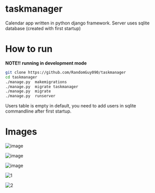 taskmanager
===
Calendar app written in python django framework. Server uses sqlite database (created with first startup)
# How to run 
**NOTE!!**
**running in development mode**

```bash
git clone https://github.com/RandomGuy090/taskmanager
cd taskmanager
./manage.py  makemigrations
./manage.py  migrate taskmanager
./manage.py  migrate
./manage.py  runserver
```
Users table is empty in default, you need to add users in sqlite commandline after first startup.
# Images
![image](https://user-images.githubusercontent.com/64653975/126667219-11b9918f-c044-41fa-8c5e-34fe71cf97bc.png)

![image](https://user-images.githubusercontent.com/64653975/126667158-a4a96428-1a09-42db-b9d4-a01d7c31bbc1.png)

![image](https://user-images.githubusercontent.com/64653975/126667250-1ffc82fb-91ca-42a6-b9a9-c82b2d7752aa.png)


![1](https://user-images.githubusercontent.com/64653975/126666355-cc0f8906-727f-41da-9e32-4b5fdf41204e.gif)

![2](https://user-images.githubusercontent.com/64653975/126667079-e7bc8d19-0369-4050-a483-b842b635a77a.gif)
